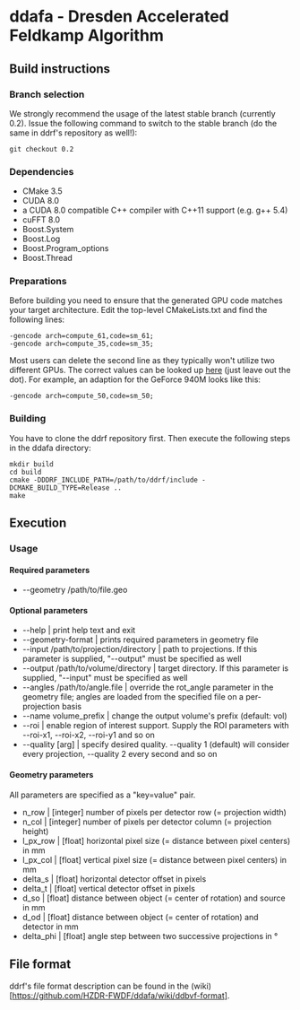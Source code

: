 # ddafa - Dresden Accelerated Feldkamp Algorithm

## Build instructions

### Branch selection

We strongly recommend the usage of the latest stable branch (currently 0.2). Issue the following command to switch to
the stable branch (do the same in ddrf's repository as well!):

```
git checkout 0.2
```

### Dependencies

* CMake 3.5
* CUDA 8.0 
* a CUDA 8.0 compatible C++ compiler with C++11 support (e.g. g++ 5.4)
* cuFFT 8.0
* Boost.System
* Boost.Log
* Boost.Program_options
* Boost.Thread

### Preparations

Before building you need to ensure that the generated GPU code matches your target architecture. Edit the top-level
CMakeLists.txt and find the following lines:

```
-gencode arch=compute_61,code=sm_61;
-gencode arch=compute_35,code=sm_35;
```

Most users can delete the second line as they typically won't utilize two different GPUs. The correct values can be
looked up [here](https://developer.nvidia.com/cuda-gpus) (just leave out the dot). For example, an adaption for the
GeForce 940M looks like this:

```
-gencode arch=compute_50,code=sm_50;
```

### Building

You have to clone the ddrf repository first. Then execute the following steps in the ddafa directory:

```
mkdir build
cd build
cmake -DDDRF_INCLUDE_PATH=/path/to/ddrf/include -DCMAKE_BUILD_TYPE=Release ..
make
```
## Execution

### Usage

#### Required parameters

* --geometry /path/to/file.geo

#### Optional parameters

* --help                                | print help text and exit
* --geometry-format                     | prints required parameters in geometry file
* --input /path/to/projection/directory | path to projections. If this parameter is supplied, "--output" must be specified as well
* --output /path/to/volume/directory    | target directory. If this parameter is supplied, "--input" must be specified as well
* --angles  /path/to/angle.file         | override the rot_angle parameter in the geometry file; angles are loaded from the specified file on a per-projection basis
* --name volume_prefix                  | change the output volume's prefix (default: vol)
* --roi                                 | enable region of interest support. Supply the ROI parameters with --roi-x1, --roi-x2, --roi-y1 and so on
* --quality [arg]                       | specify desired quality. --quality 1 (default) will consider every projection, --quality 2 every second and so on

#### Geometry parameters

All parameters are specified as a "key=value" pair.

* n_row | [integer] number of pixels per detector row (= projection width)
* n_col | [integer] number of pixels per detector column (= projection height)
* l_px_row | [float] horizontal pixel size (= distance between pixel centers) in mm
* l_px_col | [float] vertical pixel size (= distance between pixel centers) in mm
* delta_s | [float] horizontal detector offset in pixels
* delta_t | [float] vertical detector offset in pixels
* d_so | [float] distance between object (= center of rotation) and source in mm
* d_od | [float] distance between object (= center of rotation) and detector in mm
* delta_phi | [float] angle step between two successive projections in °

## File format

ddrf's file format description can be found in the (wiki)[https://github.com/HZDR-FWDF/ddafa/wiki/ddbvf-format].
